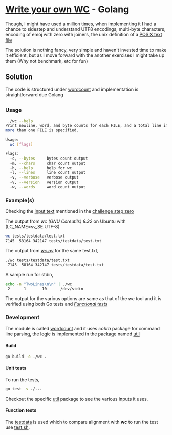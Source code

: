 # [Write your own WC](https://codingchallenges.fyi/challenges/challenge-wc) - Golang

Though, I might have used a million times, when implementing it I had a chance to sidestep and understand UTF8 encodings, multi-byte characters, encoding of emoj with zero with joiners, the unix definition of a [POSIX text file](https://en.wikipedia.org/wiki/Text_file#Unix_text_files)

The solution is nothing fancy, very simple and haven't invested time to make it efficient, but as I move forward with the another exercises I might take up them (Why not benchmark, etc for fun)

## Solution

The code is structured under [wordcount](wordcount) and implementation is straightforward due Golang

##

### Usage

```bash
 ./wc --help
Print newline, word, and byte counts for each FILE, and a total line if
more than one FILE is specified.

Usage:
  wc [flags]

Flags:
  -c, --bytes     bytes count output
  -m, --chars     char count output
  -h, --help      help for wc
  -l, --lines     line count output
  -v, --verbose   verbose output
  -V, --version   version output
  -w, --words     word count output
```

### Example(s)

Checking the [input text](https://www.gutenberg.org/cache/epub/132/pg132.txt) mentioned in the [challenge step zero](https://codingchallenges.fyi/challenges/challenge-wc#step-zero)

The output from *wc (GNU Coreutils) 8.32* on Ubuntu with (LC_NAME=sv_SE.UTF-8)

```bash
wc tests/testdata/test.txt
7145  58164 342147 tests/testdata/test.txt

```

The output from [*wc.py*](./wc) for the same test.txt,

```bash
./wc tests/testdata/test.txt
 7145  58164 342147 tests/testdata/test.txt
```

A sample run for stdin,

```bash
echo -n "TwoLines\n\n" | ./wc
 2      1       10      /dev/stdin
```

The output for the various options are same as that of the *wc* tool and it is verified using both Go tests and [*Functional tests*](tests/test.sh)

### Development

The module is called [wordcount](go.mod) and it uses *cobra* package for command line parsing, the logic is implemented in the package named [util](util)

#### Build

```bash
go build -o ./wc .
```

#### Unit tests

To run the tests,

```bash
go test -v ./...
```

Checkout the specific [util](util) package to see the various inputs it uses.

#### Function tests

The  [testdata](testdata) is used which to compare alignment with **wc** to run the test use [test.sh](tests/test.sh).
